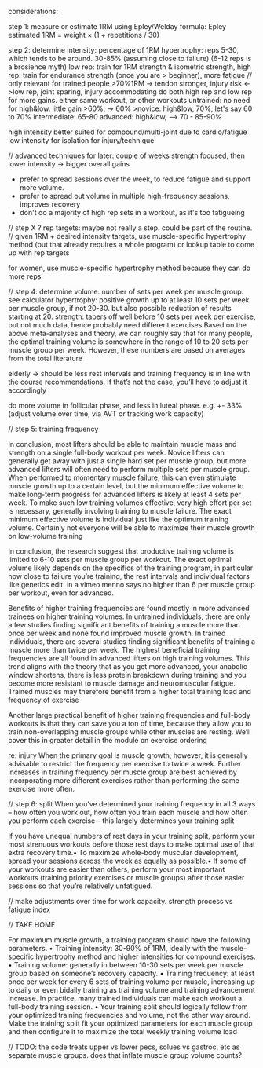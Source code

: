 considerations:

step 1: measure or estimate 1RM using Epley/Welday formula: Epley estimated 1RM = weight × (1 + repetitions / 30)

step 2: determine intensity: percentage of 1RM
    hypertrophy: reps 5-30, which tends to be around. 30-85% (assuming close to failure) (6-12 reps is a brosience myth)
    low rep: train for 1RM strength & isometric strength, high rep: train for endurance strength (once you are > beginner), more fatigue // only relevant for trained people
    >70%1RM -> tendon stronger, injury risk <->low rep, joint sparing, injury accommodating
    do both high rep and low rep for more gains. either same workout, or other workouts
    untrained: no need for high&low. little gain >60%, -> 60%
    >novice: high&low, 70%, let's say 60 to 70%
    intermediate: 65-80
    advanced: high&low, --> 70 - 85-90% 
    
high intensity better suited for compound/multi-joint due to cardio/fatigue
low intensity for isolation for injury/technique

// advanced techniques for later: couple of weeks strength focused, then lower intensity -> bigger overall gains

* prefer to spread sessions over the week, to reduce fatigue and support more volume.
* prefer to spread out volume in multiple high-frequency sessions, improves recovery
* don't do a majority of high rep sets in a workout, as it's too fatigueing

// step X ? rep targets: maybe not really a step. could be part of the routine.
// given 1RM + desired intensity targets, use muscle-specific hypertrophy method (but that already requires a whole program) or lookup table to come up with rep targets

for women, use muscle-specific hypertrophy method because they can do more reps

// step 4: determine volume: number of sets per week per muscle group. see calculator
hypertrophy: positive growth up to at least 10 sets per week per muscle group, if not 20-30. but also possible reduction of results starting at 20.
strength: tapers off well before 10 sets per week per exercise, but not much data, hence probably need different exercises
Based on the above meta-analyses and theory, we can roughly say that for many people, the optimal training volume is somewhere in the range of 10 to 20 sets per muscle group per week. However, these numbers are based on averages from the total literature


elderly -> should be less
rest intervals and training frequency is in line with the course recommendations. If that’s not the case, you’ll have to adjust it accordingly

do more volume in follicular phase, and less in luteal phase. e.g. +- 33%
(adjust volume over time, via AVT or tracking work capacity)

// step 5: training frequency

In conclusion, most lifters should be able to maintain muscle mass and strength on a single full-body workout per week. Novice lifters can generally get away with just a single hard set per muscle group, but more advanced lifters will often need to perform multiple sets per muscle group. When performed to momentary muscle failure, this can even stimulate muscle growth up to a certain level, but the minimum effective volume to make long-term progress for advanced lifters is likely at least 4 sets per week. To make such low training volumes effective, very high effort per set is necessary, generally involving training to muscle failure. The exact minimum effective volume is individual just like the optimum training volume. Certainly not everyone will be able to maximize their muscle growth on low-volume training

In conclusion, the research suggest that productive training volume is limited to 6-10 sets per muscle group per workout. The exact optimal volume likely depends on the specifics of the training program, in particular how close to failure you’re training, the rest intervals and individual factors like genetics
edit: in a vimeo menno says no higher than 6 per muscle group per workout, even for advanced.

Benefits of higher training frequencies are found mostly in more advanced trainees on higher training volumes. In untrained individuals, there are only a few studies finding significant benefits of training a muscle more than once per week and none found improved muscle growth. In trained individuals, there are several studies finding significant benefits of training a muscle more than twice per week. The highest beneficial training frequencies are all found in advanced lifters on high training volumes. This trend aligns with the theory that as you get more advanced, your anabolic window shortens, there is less protein breakdown during training and you become more resistant to muscle damage and neuromuscular fatigue. Trained muscles may therefore benefit from a higher total training load and frequency of exercise

Another large practical benefit of higher training frequencies and full-body workouts is that they can save you a ton of time, because they allow you to train non-overlapping muscle groups while other muscles are resting. We’ll cover this in greater detail in the module on exercise ordering

re: injury
When the primary goal is muscle growth, however, it is generally advisable to restrict the frequency per exercise to twice a week. Further increases in training frequency per muscle group are best achieved by incorporating more different exercises rather than performing the same exercise more often.

// step 6: split
When you’ve determined your training frequency in all 3 ways – how often you work out,
how often you train each muscle and how often you perform each exercise – this largely
determines your training split

If you have unequal numbers of rest days in your training split, perform your most strenuous workouts before those rest days to make optimal use of that extra recovery time.• To maximize whole-body muscular development, spread your sessions across the week as equally as possible.• If some of your workouts are easier than others, perform your most important workouts (training priority exercises or muscle groups) after those easier sessions so that you’re relatively unfatigued.

// make adjustments over time for work capacity. strength process vs fatigue index

// TAKE HOME

For maximum muscle growth, a training program should have the following parameters.
• Training intensity: 30-90% of 1RM, ideally with the muscle-specific hypertrophy method and higher intensities for compound exercises.
• Training volume: generally in between 10-30 sets per week per muscle group based on someone’s recovery capacity.
• Training frequency: at least once per week for every 6 sets of training volume per muscle, increasing up to daily or even bidaily training as training volume and training advancement increase. In practice, many trained individuals can make each workout a full-body training session.
• Your training split should logically follow from your optimized training frequencies and volume, not the other way around. Make the training split fit your optimized parameters for each muscle group and then configure it to maximize the total weekly training volume load


// TODO: the code treats upper vs lower pecs, solues vs gastroc, etc as separate muscle groups. does that inflate muscle group volume counts?